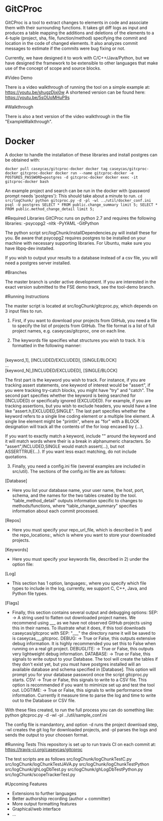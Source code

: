 # GitCProc
GitCProc is a tool to extract changes to elements in code and associate them with their surrounding functions.
It takes git diff logs as input and produces a table mapping the additions and deletions of the elements to
a 4-tuple (project, sha, file, function/method) specifying the commit and location in the code of changed elements.
It also analyzes commit messages to estimate if the commits were bug fixing or not.

Currently, we have designed it to work with C/C++/Java/Python, but we have designed the framework to be extensible to other languages that make use of the concept of scope and source blocks.

#Video Demo

There is a video walkthrough of running the tool on a simple example at: https://youtu.be/shugzDjxj0w
A shortened version can be found here: https://youtu.be/5sOUoMHuP9s

#Walkthrough

There is also a text version of the video walkthrough in the file "ExampleWalkthrough".

# Docker

A docker to handle the installation of these libraries and install postgres can be obtained
with:

`
docker pull caseycas/gitcproc-docker
docker tag caseycas/gitcproc-docker gitcproc-docker
docker run --name gitcproc-docker -e POSTGRES_PASSWORD=postgres -d gitcproc-docker
docker exec -it gitcproc-docker bash
`

An example project and search can be run in the docker with (password prompt needs 'postgres'):
This should take about a minute to run.
`
cd src/logChunk/
python gitcproc.py -d -pl -wl ../util/docker_conf.ini
psql -U postgres
SELECT * FROM public.change_summary limit 5;
SELECT * FROM public.method_change_detail limit 5;
`

#Required Libraries
GitCProc runs on python 2.7 and requires the following libraries:
-psycopg2
-nltk
-PyYAML
-GitPython

The python script src/logChunk/installDependencies.py will install these for you.  Be aware that psycopg2 requires postgres to be installed on your machine with necessary supporting libraries.  For Ubuntu, make sure you have libpq-dev installed.

If you wish to output your results to a database instead of a csv file, you will need a postgres server installed.

#Branches

The master branch is under active development.  If you are interested in the exact version submitted to the FSE demo track,
see the tool-demo branch.

#Running Instructions

The master script is located at src/logChunk/gitcproc.py, which depends on 3 input files to run.

1) First, if you want to download your projects from GitHub, you need a file to specify the list of projects
from GitHub.  The file format is a list of full project names, e.g. caseycas/gitcproc, one on each line.

2) The keywords file specifies what structures you wish to track.  It is formatted in the following manner:
<br/>
[keyword_1], [INCLUDED/EXCLUDED], [SINGLE/BLOCK]
<br/>
...
<br/>
[keyword_N],[INCLUDED/EXCLUDED], [SINGLE/BLOCK]

The first part is the keyword you wish to track.  For instance, if you are tracking assert statements, one 
keyword of interest would be "assert", if you were tracking try-catch blocks, you might have "try" and "catch".
The second part specifies whether the keyword is being searched for (INCLUDED) or specifically ignored (EXCLUDED).
For example, if you are tracking assertions, but you wish to exclude headers, you would have a line like
"assert.h,EXCLUDED,SINGLE".  The last part specifies whether the keyword refers to a single line coding element or
a multiple line element.  A single line element might be "println", where as "for" with a BLOCK designation will
track all the contents of the for loop encased by {...}.

If you want to exactly match a keyword, include "" around the keyword and it will match words where their is a
break in alphanumeric characters.  So "assert",INCLUDED,SINGLE would match assert(...), but not ASSERTTRUE(...).
If you want less exact matching, do not include quotations.

3) Finally, you need a config.ini file (several examples are included in src/util).
The sections of the config.ini file are as follows:

[Database]
- Here you list your database name, your user name, the host, port, schema, and the names for the two tables
created by the tool.  "table_method_detail" outputs information specific to changes to methods/functions, where
"table_change_summary" specifies information about each commit processed.

[Repos]
- Here you must specify your repo_url_file, which is described in 1) and the repo_locations:,
which is where you want to store your downloaded projects.

[Keywords]
- Here you must specify your keywords file, described in 2) under the option file:

[Log]
- This section has 1 option, languages:, where you specify which file types to include in the log,
currently, we support C, C++, Java, and Python file types.

[Flags]
- Finally, this section contains several output and debugging options:
	SEP: -> A string used to flatten out downloaded project names.  We recommend using ___ as we
	have not observed GitHub projects using this in their names.  To illustrate what it does, if
	this tool downloads caseycas/gitcproc with SEP: "___" the directory name it will be saved to
	is caseycas___gitcproc.
	DEBUG: -> True or False, this outputs extensive debug information.  It is highly recommended
	you set this to False when running on a real git project.
	DEBUGLITE: -> True or False, this outputs very lightweight debug information.
	DATABASE: -> True or False, this signals to write output to your Database.  The tool will
	create the tables if they don't exist yet, but you must have postgres installed will an
	available database and schema specified in [Database].  This option will prompt you for your
	database password once the script gitcproc.py starts.
    CSV: -> True or False, this signals to write to a CSV file. This option is recommended if you
    want to miminize set up and test the tool out.
	LOGTIME: -> True or False, this signals to write performance time information.  Currently it
	measure time to parse the log and time to write out to the Database or CSV file.

With these files created, to run the full process you can do something like:
python gitcproc.py -d -wl -pl ../util/sample_conf.ini

The config file is mandantory, and option -d runs the project download step,
-wl creates the git log for downloaded projects, and -pl parses the logs and
sends the output to your choosen format.


#Running Tests
This repository is set up to run travis CI on each commit at: https://travis-ci.org/caseycas/gitcproc

The test scripts are as follows
src/logChunk/logChunkTestC.py
src/logChunk/logChunkTestJAVA.py
src/logChunk/logChunkTestPython
src/logChunk/ghLogDbTest.py
src/logChunk/ghLogDbTestPython.py
src/logChunk/scopeTrackerTest.py


#Upcoming Features
* Extensions to further languages
* Better authorship recording (author + committer)
* More output formatting features
* Graphical/web interface
* ...
